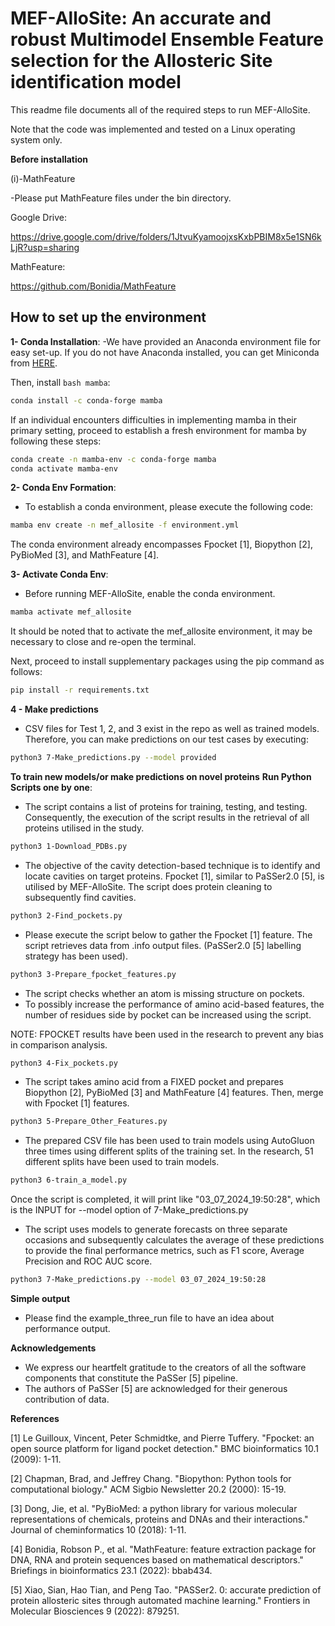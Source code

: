<h1> MEF-AlloSite: An accurate and robust Multimodel Ensemble Feature selection for the Allosteric Site identification model </h1>

This readme file documents all of the required steps to run MEF-AlloSite.

Note that the code was implemented and tested on a Linux operating system only.

**Before installation**

(i)-MathFeature

-Please put MathFeature files under the bin directory.

Google Drive:

https://drive.google.com/drive/folders/1JtvuKyamoojxsKxbPBIM8x5e1SN6kLjR?usp=sharing

MathFeature:

https://github.com/Bonidia/MathFeature 

<h2>How to set up the environment</h2>


**1- Conda Installation**:
-We have provided an Anaconda environment file for easy set-up. If you do not have Anaconda installed, you can get Miniconda from [HERE](https://docs.anaconda.com/free/miniconda/).

Then, install ```bash mamba```:
```bash
conda install -c conda-forge mamba
```

If an individual encounters difficulties in implementing mamba in their primary setting, proceed to establish a fresh environment for mamba by following these steps:
```bash
conda create -n mamba-env -c conda-forge mamba
conda activate mamba-env
```

**2- Conda Env Formation**:
- To establish a conda environment, please execute the following code:
```bash
mamba env create -n mef_allosite -f environment.yml
```
The conda environment already encompasses Fpocket [1], Biopython [2], PyBioMed [3], and MathFeature [4].

**3- Activate Conda Env**:
- Before running MEF-AlloSite, enable the conda environment.
```bash
mamba activate mef_allosite
```
It should be noted that to activate the mef_allosite environment, it may be necessary to close and re-open the terminal.

Next, proceed to install supplementary packages using the pip command as follows:
```bash
pip install -r requirements.txt
```


**4 - Make predictions**
- CSV files for Test 1, 2, and 3 exist in the repo as well as trained models. Therefore, you can make predictions on our test cases by executing:
```bash
python3 7-Make_predictions.py --model provided
```

**To train new models/or make predictions on novel proteins**
**Run Python Scripts one by one**:
- The script contains a list of proteins for training, testing, and testing. Consequently, the execution of the script results in the retrieval of all proteins utilised in the study.
```bash
python3 1-Download_PDBs.py
```

- The objective of the cavity detection-based technique is to identify and locate cavities on target proteins. Fpocket [1], similar to PaSSer2.0 [5], is utilised by MEF-AlloSite. The script does protein cleaning to subsequently find cavities.
```bash
python3 2-Find_pockets.py
```

- Please execute the script below to gather the Fpocket [1] feature. The script retrieves data from .info output files. (PaSSer2.0 [5] labelling strategy has been used).
```bash
python3 3-Prepare_fpocket_features.py
```

- The script checks whether an atom is missing structure on pockets.
- To possibly increase the performance of amino acid-based features, the number of residues side by pocket can be increased using the script. 

NOTE: FPOCKET results have been used in the research to prevent any bias in comparison analysis.
```bash
python3 4-Fix_pockets.py
```

- The script takes amino acid from a FIXED pocket and prepares Biopython [2], PyBioMed [3] and MathFeature [4] features. Then, merge with Fpocket [1] features.
```bash
python3 5-Prepare_Other_Features.py
```

- The prepared CSV file has been used to train models using AutoGluon three times using different splits of the training set. In the research, 51 different splits have been used to train models.
```bash
python3 6-train_a_model.py
```
Once the script is completed, it will print like "03_07_2024_19:50:28", which is the INPUT for --model option of 7-Make_predictions.py


- The script uses models to generate forecasts on three separate occasions and subsequently calculates the average of these predictions to provide the final performance metrics, such as F1 score, Average Precision and ROC AUC score.
```bash
python3 7-Make_predictions.py --model 03_07_2024_19:50:28
```

**Simple output**

- Please find the example_three_run file to have an idea about performance output.

**Acknowledgements**

- We express our heartfelt gratitude to the creators of all the software components that constitute the PaSSer [5] pipeline.
- The authors of PaSSer [5] are acknowledged for their generous contribution of data.


**References**


[1] Le Guilloux, Vincent, Peter Schmidtke, and Pierre Tuffery. "Fpocket: an open source platform for ligand pocket detection." BMC bioinformatics 10.1 (2009): 1-11.

[2] Chapman, Brad, and Jeffrey Chang. "Biopython: Python tools for computational biology." ACM Sigbio Newsletter 20.2 (2000): 15-19.

[3] Dong, Jie, et al. "PyBioMed: a python library for various molecular representations of chemicals, proteins and DNAs and their interactions." Journal of cheminformatics 10 (2018): 1-11.

[4] Bonidia, Robson P., et al. "MathFeature: feature extraction package for DNA, RNA and protein sequences based on mathematical descriptors." Briefings in bioinformatics 23.1 (2022): bbab434.

[5] Xiao, Sian, Hao Tian, and Peng Tao. "PASSer2. 0: accurate prediction of protein allosteric sites through automated machine learning." Frontiers in Molecular Biosciences 9 (2022): 879251.

